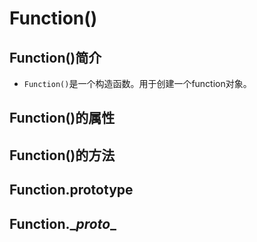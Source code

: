 # Function()


## Function()简介
- `Function()`是一个构造函数。用于创建一个function对象。


## Function()的属性


## Function()的方法

## Function.prototype


## Function.\__proto__

## 
